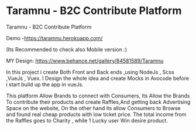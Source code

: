 # Taramnu - B2C Contribute Platform

Taramnu - B2C Contribute Platform

Demo -https://taramnu.herokuapp.com/

(Its Recommended to check also Mobile version :)

MY Design: https://www.behance.net/gallery/84581589/Taramnu

In this project i create Both Front and Back ends ,using NodeJs , Scss ,VueJs , Vuex.
I Design the whole idea and create Mocks in Avocode before i start build up the app in vueJs.

This platform Allow Brands to connect with Consumers,
Its Allow the Brands To contribute their products and create Raffles,And getting back Advertising Space on the website,
On the other hand its allow Consumers to Browse and found real cheap products with low ticket price.
The total income from the Raffles goes to Charity , while 1 Lucky user Win desire product.

